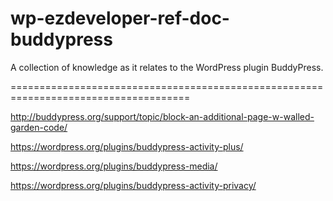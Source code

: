 wp-ezdeveloper-ref-doc-buddypress
=================================

A collection of knowledge as it relates to the WordPress plugin BuddyPress.

=====================================================================================

http://buddypress.org/support/topic/block-an-additional-page-w-walled-garden-code/

https://wordpress.org/plugins/buddypress-activity-plus/

https://wordpress.org/plugins/buddypress-media/

https://wordpress.org/plugins/buddypress-activity-privacy/

